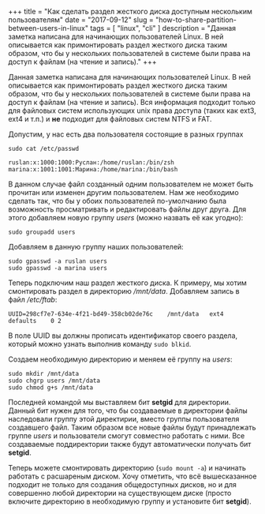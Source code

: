 +++
title = "Как сделать раздел жесткого диска доступным нескольким пользователям"
date = "2017-09-12"
slug = "how-to-share-partition-between-users-in-linux"
tags = [ "linux", "cli" ]
description = "Данная заметка написана для начинающих пользователей Linux. В ней описывается как примонтировать раздел жесткого диска таким образом, что бы у нескольких пользователей в системе были права на доступ к файлам (на чтение и запись)."
+++
 

Данная заметка написана для начинающих пользователей Linux. В ней описывается как примонтировать раздел жесткого диска таким образом, что бы у нескольких пользователей в системе были права на доступ к файлам (на чтение и запись).<!--more--> Вся информация подходит только для файловых систем использующих unix права доступа (таких как ext3, ext4 и т.п.) и **не** подходит для файловых систем NTFS и FAT.

Допустим, у нас есть два пользователя состоящие в разных группах

```
sudo cat /etc/passwd

ruslan:x:1000:1000:Руслан:/home/ruslan:/bin/zsh
marina:x:1001:1001:Марина:/home/marina:/bin/bash
```

В данном случае файл созданный одним пользователем не может быть прочитан или изменен другим пользователем. Нам же необходимо сделать так, что бы у обоих пользователей по-умолчанию была возможность просматривать и редактировать файлы друг друга. Для этого добавляем новую группу *users* (можно назвать её как угодно):

```
sudo groupadd users
```

Добавляем в данную группу наших пользователей:

```
sudo gpasswd -a ruslan users
sudo gpasswd -a marina users
```

Теперь подключим наш раздел жесткого диска. К примеру, мы хотим смонтировать раздел в директорию */mnt/data*. Добавляем запись в файл */etc/ftab*:

```
UUID=298cf7e7-634e-4f21-bd49-358cb02de76c    /mnt/data   ext4    defaults    0 2
```

В поле UUID вы должны прописать идентификатор своего раздела, который можно узнать выполнив команду `sudo blkid`.

Создаем необходимую директорию и меняем её группу на *users*:

```
sudo mkdir /mnt/data
sudo chgrp users /mnt/data
sudo chmod g+s /mnt/data
```

Последней командой мы выставляем бит **setgid** для директории. Данный бит нужен для того, что бы создаваемые в директории файлы наследовали группу этой директирии, вместо группы пользователя создавшего файл. Таким образом все новые файлы будут принадлежать группе *users* и пользователи смогут совместно работать с ними. Все создаваемые поддиректории также будут автоматически получать бит **setgid**.

Теперь можете смонтировать директорию (`sudo mount -a`) и начинать работать с расшареным диском. Хочу отметить, что всё вышесказанное подходит не только для создания общедоступных дисков, но и для совершенно любой директории на существующем диске (просто включите директорию в необходимую группу и установите бит **setgid**).
